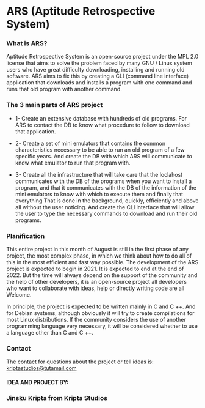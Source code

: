 # ARS (Aptitude Retrospective System)

### What is ARS?

Aptitude Retrospective System is an open-source project under the MPL 2.0 license that aims to solve the problem faced by many GNU / Linux system users who have great difficulty downloading, installing and running old software. ARS aims to fix this by creating a CLI (command line interface) application that downloads and installs a program with one command and runs that old program with another command. 

### The 3 main parts of ARS project

* 1- Create an extensive database with hundreds of old programs. For ARS to contact the DB to know what procedure to follow to download that application.

* 2- Create a set of mini emulators that contains the common characteristics necessary to be able to run an old program of a few specific years. And create the DB with which ARS will communicate to know what emulator to run that program with.

* 3- Create all the infrastructure that will take care that the loclahost communicates with the DB of the programs when you want to install a program, and that it communicates with the DB of the information of the mini emulators to know with which to execute them and finally that everything That is done in the background, quickly, efficiently and above all without the user noticing. And create the CLI interface that will allow the user to type the necessary commands to download and run their old programs.

### Planification

This entire project in this month of August is still in the first phase of any project, the most complex phase, in which we think about how to do all of this in the most efficient and fast way possible. The development of the ARS project is expected to begin in 2021. It is expected to end at the end of 2022. But the time will always depend on the support of the community and the help of other developers, it is an open-source project all developers who want to collaborate with ideas, help or directly writing code are all Welcome.

In principle, the project is expected to be written mainly in C and C ++. And for Debian systems, although obviously it will try to create compilations for most Linux distributions. If the community considers the use of another programming language very necessary, it will be considered whether to use a language other than C and C ++.

### Contact
The contact for questions about the project or tell ideas is: kriptastudios@tutamail.com

#### IDEA AND PROJECT BY: 
### Jinsku Kripta from Kripta Studios 
